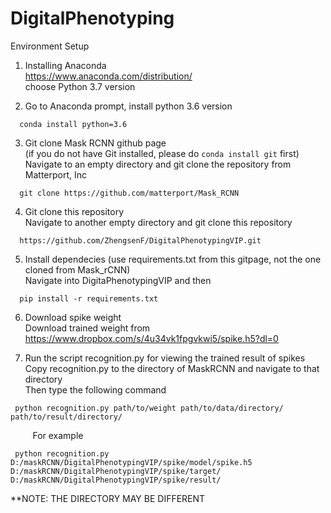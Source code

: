# DigitalPhenotyping
Environment Setup

1. Installing Anaconda <br />
  https://www.anaconda.com/distribution/<br />
  choose Python 3.7 version<br />
  
2. Go to Anaconda prompt, install python 3.6 version<br />
```
  conda install python=3.6
```
3. Git clone Mask RCNN github page<br />
   (if you do not have Git installed, please do ```conda install git``` first)<br />
   Navigate to an empty directory and git clone the repository from Matterport, Inc<br />
```
  git clone https://github.com/matterport/Mask_RCNN
```
4. Git clone this repository<br />
   Navigate to another empty directory and git clone this repository
   
```
  https://github.com/ZhengsenF/DigitalPhenotypingVIP.git
```
  
5. Install dependecies (use requirements.txt from this gitpage, not the one cloned from Mask_rCNN)<br />
Navigate into DigitaPhenotypingVIP and then
```
  pip install -r requirements.txt
```
6. Download spike weight<br />
  Download trained weight from https://www.dropbox.com/s/4u34vk1fpgvkwi5/spike.h5?dl=0<br />
  
7. Run the script recognition.py for viewing the trained result of spikes<br />
    Copy recognition.py to the directory of MaskRCNN and navigate to that directory<br />
    Then type the following command<br />
 ```
  python recognition.py path/to/weight path/to/data/directory/ path/to/result/directory/
 ```
&nbsp;&nbsp;&nbsp;&nbsp;&nbsp;&nbsp;&nbsp;&nbsp;&nbsp;For example
 ```
  python recognition.py D:/maskRCNN/DigitalPhenotypingVIP/spike/model/spike.h5 D:/maskRCNN/DigitalPhenotypingVIP/spike/target/       D:/maskRCNN/DigitalPhenotypingVIP/spike/result/
  ```
**NOTE: THE DIRECTORY MAY BE DIFFERENT<br />
